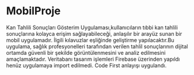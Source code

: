 # MobilProje
Kan Tahlili Sonuçları Gösterim Uygulaması,kullanıcıların tıbbi kan tahlili sonuçlarına kolayca erişim sağlayabileceği, anlaşılır bir arayüz sunan bir mobil uygulamadır. İlgili kılavuzlar eşliğinde geliştirme yapılacaktır.Bu uygulama, sağlık profesyonelleri tarafından verilen tahlil sonuçlarının dijital ortamda güvenli bir şekilde görüntülenmesini ve analiz edilmesini amaçlamaktadır.
Veritabanı tasarım işlemleri Firebase üzerinden yapıldı henüz uygulamaya import edilmedi. Code First anlayışı uygulandı.
